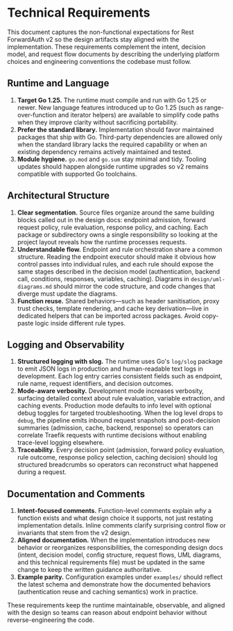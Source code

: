 # Technical Requirements

This document captures the non-functional expectations for Rest ForwardAuth v2 so the design
artifacts stay aligned with the implementation. These requirements complement the intent,
decision model, and request flow documents by describing the underlying platform choices and
engineering conventions the codebase must follow.

## Runtime and Language

1. **Target Go 1.25.** The runtime must compile and run with Go 1.25 or newer. New language
   features introduced up to Go 1.25 (such as range-over-function and iterator helpers) are
   available to simplify code paths when they improve clarity without sacrificing portability.
2. **Prefer the standard library.** Implementation should favor maintained packages that ship
   with Go. Third-party dependencies are allowed only when the standard library lacks the
   required capability or when an existing dependency remains actively maintained and tested.
3. **Module hygiene.** `go.mod` and `go.sum` stay minimal and tidy. Tooling updates should happen
   alongside runtime upgrades so v2 remains compatible with supported Go toolchains.

## Architectural Structure

1. **Clear segmentation.** Source files organize around the same building blocks called out in the
   design docs: endpoint admission, forward request policy, rule evaluation, response policy,
   and caching. Each package or subdirectory owns a single responsibility so
   looking at the project layout reveals how the runtime processes requests.
2. **Understandable flow.** Endpoint and rule orchestration share a common structure. Reading the
   endpoint executor should make it obvious how control passes into individual rules, and each
   rule should expose the same stages described in the decision model (authentication, backend
   call, conditions, responses, variables, caching). Diagrams in `design/uml-diagrams.md` should
   mirror the code structure, and code changes that diverge must update the diagrams.
3. **Function reuse.** Shared behaviors—such as header sanitisation, proxy trust checks, template
   rendering, and cache key derivation—live in dedicated helpers that can be imported across
   packages. Avoid copy-paste logic inside different rule types.

## Logging and Observability

1. **Structured logging with slog.** The runtime uses Go's `log/slog` package to emit JSON logs in
   production and human-readable text logs in development. Each log entry carries consistent
   fields such as endpoint, rule name, request identifiers, and decision outcomes.
2. **Mode-aware verbosity.** Development mode increases verbosity, surfacing detailed context about
   rule evaluation, variable extraction, and caching events. Production mode defaults to info
   level with optional debug toggles for targeted troubleshooting. When the log level drops to
   `debug`, the pipeline emits inbound request snapshots and post-decision summaries (admission,
   cache, backend, response) so operators can correlate Traefik requests with runtime decisions
   without enabling trace-level logging elsewhere.
3. **Traceability.** Every decision point (admission, forward policy evaluation, rule outcome,
   response policy selection, caching decision) should log structured breadcrumbs so
   operators can reconstruct what happened during a request.

## Documentation and Comments

1. **Intent-focused comments.** Function-level comments explain *why* a function exists and what
   design choice it supports, not just restating implementation details. Inline comments clarify
   surprising control flow or invariants that stem from the v2 design.
2. **Aligned documentation.** When the implementation introduces new behavior or reorganizes
   responsibilities, the corresponding design docs (intent, decision model, config structure,
   request flows, UML diagrams, and this technical requirements file) must be updated in the same
   change to keep the written guidance authoritative.
3. **Example parity.** Configuration examples under `examples/` should reflect the latest schema and
   demonstrate how the documented behaviors (authentication reuse and caching
   semantics) work in practice.

These requirements keep the runtime maintainable, observable, and aligned with the design so teams
can reason about endpoint behavior without reverse-engineering the code.
